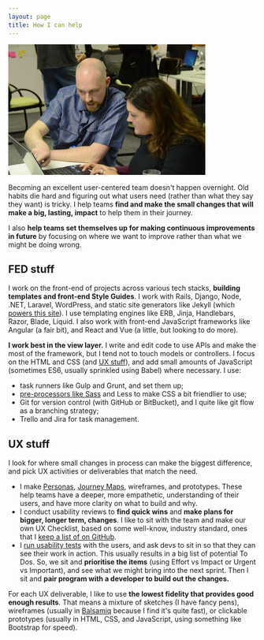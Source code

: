 ```yaml
---
layout: page
title: How I can help
---
```


<a href="/wp-content/uploads/2016/09/point-and-explain.jpg"><img src="/wp-content/uploads/2016/09/point-and-explain-400x265.jpg" alt="point-and-explain" width="400" height="265" class="pull-right pop-right" /></a>

Becoming an excellent user-centered team doesn't happen overnight. Old habits die hard and figuring out what users need (rather than what they say they want) is tricky. I help teams **find and make the small changes that will make a big, lasting, impact** to help them in their journey.

I also **help teams set themselves up for making continuous improvements in future** by focusing on where we want to improve rather than what we might be doing wrong.

## FED stuff

I work on the front-end of projects across various tech stacks, **building templates and front-end Style Guides**. I work with Rails, Django, Node, .NET, Laravel, WordPress, and static site generators like Jekyll (which [powers this site](https://github.com/SteveBarnett/nagacoza/)). I use templating engines like ERB, Jinja, Handlebars, Razor, Blade, Liquid. I also work with front-end JavaScript frameworks like Angular (a fair bit), and React and Vue (a little, but looking to do more). 

**I work best in the view layer.** I write and edit code to use APIs and make the most of the framework, but I tend not to touch models or controllers. I focus on the HTML and CSS (and [UX stuff](#ux-stuff)), and add small amounts of JavaScript (sometimes ES6, usually sprinkled using Babel) where necessary. I use:

- task runners like Gulp and Grunt, and set them up;
- [pre-processors like Sass](/2015/03/20/getting-into-sass/) and Less to make CSS a bit friendlier to use;
- Git for version control (with GitHub or BitBucket), and I quite like git flow as a branching strategy;
- Trello and Jira for task management.

## UX stuff

I look for where small changes in process can make the biggest difference, and pick UX activities or deliverables that match the need.

- I make [Personas](/2015/06/04/user-centered-design-things-at-praekelt/), [Journey Maps](/2015/06/15/more-user-centered-design-things-at-praekelt/), wireframes, and prototypes. These help teams have a deeper, more empathetic, understanding of their users, and have more clarity on what to build and why. 
- I conduct usability reviews to **find quick wins** and **make plans for bigger, longer term, changes**. I like to sit with the team and make our own UX Checklist, based on some well-know, industry standard, ones that I [keep a list of on GitHub](https://github.com/SteveBarnett/Checklists/).
- I [run usability tests](/2017/09/07/talking-to-people-thoughts-on-usability-testing/) with the users, and ask devs to sit in so that they can see their work in action. This usually results in a big list of potential To Dos. So, we sit and **prioritise the items** (using Effort vs Impact or Urgent vs Important), and see what we might bring into the next sprint. Then I sit and **pair program with a developer to build out the changes.**

For each UX deliverable, I like to use **the lowest fidelity that provides good enough results**. That means a mixture of sketches (I have fancy pens), wireframes (usually in [Balsamiq](https://balsamiq.com/) because I find it's quite fast), or clickable prototypes (usually in HTML, CSS, and JavaScript, using something like Bootstrap for speed).
